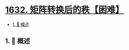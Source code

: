 # [1632. 矩阵转换后的秩【困难】](https://github.com/tnotesjs/TNotes.leetcode/tree/main/notes/1632.%20%E7%9F%A9%E9%98%B5%E8%BD%AC%E6%8D%A2%E5%90%8E%E7%9A%84%E7%A7%A9%E3%80%90%E5%9B%B0%E9%9A%BE%E3%80%91)

<!-- region:toc -->

- [1. 📝 概述](#1--概述)

<!-- endregion:toc -->

## 1. 📝 概述
